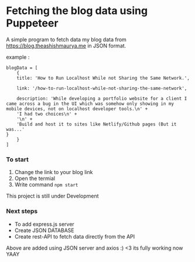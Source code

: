 # Fetching the blog data using Puppeteer

A simple program to fetch data my blog data from https://blog.theashishmaurya.me in JSON format.

example :

```
blogData = [
    {
    title: 'How to Run Localhost While not Sharing the Same Network.',

    link: '/how-to-run-localhost-while-not-sharing-the-same-network',

    description: 'While developing a portfolio website for a client I came across a bug in the UI which was somehow only showing in my mobile devices, not on localhost developer tools.\n' +
    'I had two choices\n' +
    '\n' +
    'Build and host it to sites like Netlify/Github pages (But it was...'
}
    }
]
```

### To start

1.  Change the link to your blog link
2.  Open the termial
3.  Write command `npm start`

This project is still under Development

### Next steps

- To add express.js server
- Create JSON DATABASE
- Create rest-API to fetch data directly from the API

Above are added using JSON server and axios :)
<3 its fully working now YAAY
